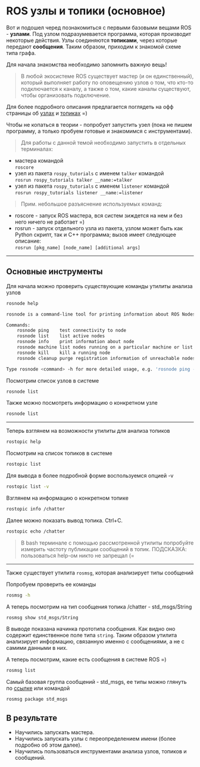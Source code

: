 # ROS узлы и топики (основное)

Вот и подошел черед познакомиться с первыми базовыми вещами ROS - __узлами__. Под узлом подразумевается программа, которая производит некоторые действия. Узлы соединяются __топиками__, через которые передают __сообщения__. Таким образом, приходим к знакомой схеме типа графа.  

Для начала знакомства необходимо запомнить важную вещь!  
> В любой экосистеме ROS существует мастер (и он единственный), который выполняет работу по оповещению узлов о том, что кто-то подключается к каналу, а также о том, какие каналы существуют, чтобы организовать подключение.  

Для более подробного описания предлагается поглядеть на офф страницы об [узлах](http://wiki.ros.org/Nodes) и [топиках](http://wiki.ros.org/Topics) =)

Чтобы не копаться в теории - попробует запустить узел (пока не пишем программу, а только пробуем готовые и знакомимся с инструментами).

> Для работы с данной темой необходимо запустить в отдельных терминалах:
- мастера командой   
`roscore`
- узел из пакета `rospy_tutorials` с именем `talker` командой  
`rosrun rospy_tutorials talker __name:=talker`
- узел из пакета `rospy_tutorials` с именем `listener` командой  
`rosrun rospy_tutorials listener __name:=listener`

> Прим. небольшое разъяснение используемых команд:
- roscore - запуск ROS мастера, вся систем зиждется на нем и без него ничего не работает =)
- rosrun - запуск отдельного узла из пакета, узлом может быть как Python скрипт, так и C++ программа; вызов имеет следующее описание:  
`rosrun [pkg_name] [node_name] [additional args]`
---
## Основные инструменты
Для начала можно проверить существующие команды утилиты анализа узлов

```bash
rosnode help

rosnode is a command-line tool for printing information about ROS Nodes.

Commands:
	rosnode ping	test connectivity to node
	rosnode list	list active nodes
	rosnode info	print information about node
	rosnode machine	list nodes running on a particular machine or list machines
	rosnode kill	kill a running node
	rosnode cleanup	purge registration information of unreachable nodes

Type rosnode <command> -h for more detailed usage, e.g. 'rosnode ping -h'
```

Посмотрим список узлов в системе

```bash
rosnode list
```
Также можно посмотреть информацию о конкретном узле

```bash
rosnode list
```

---
Теперь взглянем на возможности утилиты для анализа топиков
```bash
rostopic help
```

Посмотрим на список топиков в системе
```bash
rostopic list
```
Для вывода в более подробной форме воспользуемся опцией -v
```bash
rostopic list -v
```

Взглянем на информацию о конкретном топике
```bash
rostopic info /chatter
```

Далее можно показать вывод топика. Ctrl+C.

```bash
rostopic echo /chatter
```

> В bash терминале с помощью рассмотренной утилиты попробуйте измерить частоту публикации сообщений в топик. ПОДСКАЗКА: пользоваться help-ом никто не запрещал (= 

---
Также существует утилита `rosmsg`, которая анализирует типы сообщений

Попробуем проверить ее команды

```bash
rosmsg -h
```

А теперь посмотрим на тип сообщения топика /chatter - std_msgs/String
```bash
rosmsg show std_msgs/String
```

В выводе показана начинка прототипа сообщения. Как видно оно содержит единственное поле типа `string`. Таким образом утилита анализирует информацию, связанную именно с сообщениями, а не c самими данными в них.

А теперь посмотрим, какие есть сообщения в системе ROS =)
```bash
rosmsg list
```

Самый базовая группа сообщений - std_msgs, ее типы можно глянуть по [ссылке](http://wiki.ros.org/std_msgs) или командой
```bash
rosmsg package std_msgs
```

## В результате

- Научились запускать мастера.
- Научились запускать узлы с переопределением имени (более подробно об этом далее).
- Научились пользоваться инструментами анализа узлов, топиков и сообщений.

